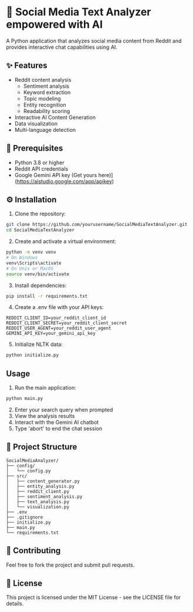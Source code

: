# 🚀 Social Media Text Analyzer empowered with AI

A Python application that analyzes social media content from Reddit and provides interactive chat capabilities using AI.

## ✨ Features

- Reddit content analysis
  - Sentiment analysis
  - Keyword extraction
  - Topic modeling
  - Entity recognition
  - Readability scoring
- Interactive AI Content Generation
- Data visualization
- Multi-language detection

## 🔧 Prerequisites

- Python 3.8 or higher
- Reddit API credentials
- Google Gemini API key (Get yours here)](https://aistudio.google.com/app/apikey)

## ⚙️ Installation

1. Clone the repository:
```bash
git clone https://github.com/yourusername/SocialMediaTextAnalyzer.git
cd SocialMediaTextAnalyzer
```

2. Create and activate a virtual environment:
```bash
python -m venv venv
# On Windows
venv\Scripts\activate
# On Unix or MacOS
source venv/bin/activate
```

3. Install dependencies:
```bash
pip install -r requirements.txt
```

4. Create a .env file with your API keys:
```env
REDDIT_CLIENT_ID=your_reddit_client_id
REDDIT_CLIENT_SECRET=your_reddit_client_secret
REDDIT_USER_AGENT=your_reddit_user_agent
GEMINI_API_KEY=your_gemini_api_key
```

5. Initialize NLTK data:
```bash
python initialize.py
```

## Usage

1. Run the main application:
```bash
python main.py
```

2. Enter your search query when prompted
3. View the analysis results
4. Interact with the Gemini AI chatbot
5. Type 'abort' to end the chat session

## 📁 Project Structure

```
SocialMediaAnalyzer/
├── config/
│   └── config.py
├── src/
│   ├── content_generator.py
│   ├── entity_analysis.py
│   ├── reddit_client.py
│   ├── sentiment_analysis.py
│   ├── text_analysis.py
│   └── visualization.py
├── .env
├── .gitignore
├── initialize.py
├── main.py
└── requirements.txt
```

## 🤝 Contributing

Feel free to fork the project and submit pull requests.

## 📜 License

This project is licensed under the MIT License - see the LICENSE file for details. 

